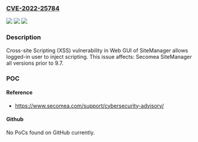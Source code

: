 ### [CVE-2022-25784](https://cve.mitre.org/cgi-bin/cvename.cgi?name=CVE-2022-25784)
![](https://img.shields.io/static/v1?label=Product&message=SiteManager&color=blue)
![](https://img.shields.io/static/v1?label=Version&message=n%2Fa&color=blue)
![](https://img.shields.io/static/v1?label=Vulnerability&message=CWE-79%20Cross-site%20Scripting%20(XSS)&color=brighgreen)

### Description

Cross-site Scripting (XSS) vulnerability in Web GUI of SiteManager allows logged-in user to inject scripting. This issue affects: Secomea SiteManager all versions prior to 9.7.

### POC

#### Reference
- https://www.secomea.com/support/cybersecurity-advisory/

#### Github
No PoCs found on GitHub currently.

